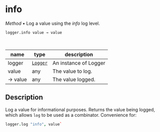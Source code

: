 # info

_Method_ &bull; Log a value using the _info_ log level.

<pre><code>logger.info&nbsp;value &rarr; value</code></pre>
<br>

| name | type | description |
|------|------|-------------|
|logger|[`Logger`][Logger]|An instance of Logger|
|value|any|The value to log.|
|&rarr; value|any|The value logged.|


## Description

Log a value for informational purposes. Returns the value being logged, which allows `log` to be used as a combinator. Convenience for:

```coffeescript
logger.log "info", value`
```


[Logger]: /reference/types/logger/index.md